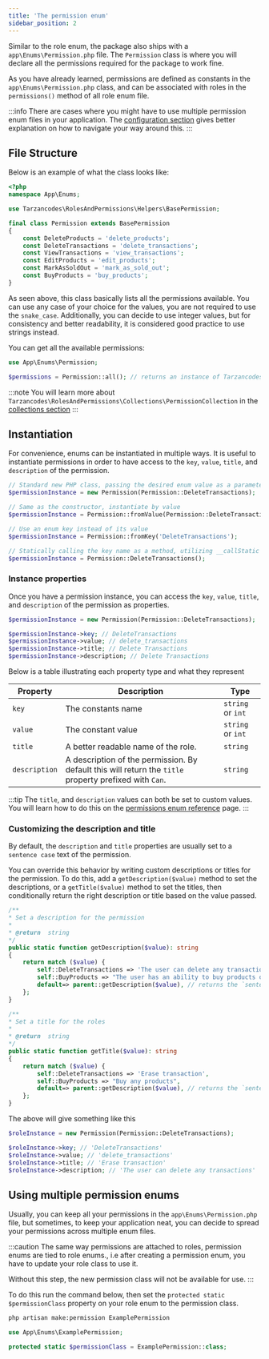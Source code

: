 ```yaml
---
title: 'The permission enum'
sidebar_position: 2
---
```


Similar to the role enum, the package also ships with a `app\Enums\Permission.php` file. The `Permission` class is where you will declare all the permissions required for the package to work fine.

As you have already learned, permissions are defined as constants in the `app\Enums\Permission.php` class, and can be associated with roles in the `permissions()` method of all role enum file.

:::info
There are cases where you might have to use multiple permission enum files in your application. The [configuration section](https://blah.com) gives better explanation on how to navigate your way around this. 
:::

## File Structure

Below is an example of what the class looks like:

```php title='app\Enums\Permission.php'
<?php
namespace App\Enums;

use Tarzancodes\RolesAndPermissions\Helpers\BasePermission;

final class Permission extends BasePermission
{
    const DeleteProducts = 'delete_products';
    const DeleteTransactions = 'delete_transactions';
    const ViewTransactions = 'view_transactions';
    const EditProducts = 'edit_products';
    const MarkAsSoldOut = 'mark_as_sold_out';
    const BuyProducts = 'buy_products';
}
```

As seen above, this class basically lists all the permissions available. You can use any case of your choice for the values, you are not required to use the `snake_case`. Additionally, you can decide to use integer values, but for consistency and better readability, it is considered good practice to use strings instead.

You can get all the available permissions:
```php
use App\Enums\Permission;

$permissions = Permission::all(); // returns an instance of Tarzancodes\RolesAndPermissions\Collections\PermissionCollection
```

:::note
You will learn more about `Tarzancodes\RolesAndPermissions\Collections\PermissionCollection` in the [collections section](https://blah.com)
:::

## Instantiation
For convenience, enums can be instantiated in multiple ways. It is useful to instantiate permissions in order to have access to the `key`, `value`, `title`, and `description` of the permission.

```php title='Permission Instances'
// Standard new PHP class, passing the desired enum value as a parameter
$permissionInstance = new Permission(Permission::DeleteTransactions);

// Same as the constructor, instantiate by value
$permissionInstance = Permission::fromValue(Permission::DeleteTransactions);

// Use an enum key instead of its value
$permissionInstance = Permission::fromKey('DeleteTransactions');

// Statically calling the key name as a method, utilizing __callStatic magic
$permissionInstance = Permission::DeleteTransactions();
```

### Instance properties
Once you have a permission instance, you can access the `key`, `value`, `title`, and `description` of the permission as properties.

```php title='Sample Permission Instance'
$permissionInstance = new Permission(Permission::DeleteTransactions);

$permissionInstance->key; // DeleteTransactions 
$permissionInstance->value; // delete_transactions 
$permissionInstance->title; // Delete Transactions 
$permissionInstance->description; // Delete Transactions 
```

Below is a table illustrating each property type and what they represent

| Property | Description |  Type |
| ----------- | ----------- | ----------- |  
| `key` | The constants name  |  `string` or `int`  | 
| `value` | The constant value  |  `string` or `int`  | 
| `title` | A better readable name of the role. |  `string`  | 
| `description` | A description of the permission. By default this will return the `title` property prefixed with `Can`. |  `string`  | 

:::tip
The `title`, and `description` values can both be set to custom values. You will learn how to do this on the [permissions enum reference](https://blah.com) page.
:::


### Customizing the description and title
By default, the `description` and `title` properties are usually set to a  `sentence case` text of the permission. 

You can override this behavior by writing custom descriptions or titles for the permission. To do this, add a `getDescription($value)` method to set the descriptions, or a `getTitle($value)` method to set the titles, then conditionally return the right description or title based on the value passed.

```php title='app\Enums\Permission.php' {9,23}
/**
* Set a description for the permission
*
* @return  string
*/
public static function getDescription($value): string
{
	return match ($value) {
		self::DeleteTransactions => 'The user can delete any transactions',
		self::BuyProducts => "The user has an ability to buy products on the merchant e-commerce website",
		default=> parent::getDescription($value), // returns the `sentence case'
	};
}

/**
* Set a title for the roles
*
* @return  string
*/
public static function getTitle($value): string
{
	return match ($value) {
		self::DeleteTransactions => 'Erase transaction',
		self::BuyProducts => "Buy any products",
		default=> parent::getDescription($value), // returns the `sentence case'
	};
}
```
The above will give something like this
```php {5,6}
$roleInstance = new Permission(Permission::DeleteTransactions);

$roleInstance->key; // 'DeleteTransactions' 
$roleInstance->value; // 'delete_transactions' 
$roleInstance->title; // 'Erase transaction' 
$roleInstance->description; // 'The user can delete any transactions'
```

## Using multiple permission enums
Usually, you can keep all your permissions in the `app\Enums\Permission.php` file, but sometimes, to keep your application neat, you can decide to spread your permissions across multiple enum files.

:::caution
The same way permissions are attached to roles, permission enums are tied to role enums., i.e after creating a permission enum, you have to update your role class to use it.

Without this step, the new permission class will not be available for use.
:::

To do this run the command below, then set the `protected static $permissionClass` property on your role enum to the permission class.


```bash
php artisan make:permission ExamplePermission
```

```php title='app\Enums\Role.php'
use App\Enums\ExamplePermission;

protected static $permissionClass = ExamplePermission::class;
```
